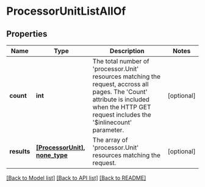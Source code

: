 # ProcessorUnitListAllOf

## Properties
Name | Type | Description | Notes
------------ | ------------- | ------------- | -------------
**count** | **int** | The total number of &#39;processor.Unit&#39; resources matching the request, accross all pages. The &#39;Count&#39; attribute is included when the HTTP GET request includes the &#39;$inlinecount&#39; parameter. | [optional] 
**results** | [**[ProcessorUnit], none_type**](ProcessorUnit.md) | The array of &#39;processor.Unit&#39; resources matching the request. | [optional] 

[[Back to Model list]](../README.md#documentation-for-models) [[Back to API list]](../README.md#documentation-for-api-endpoints) [[Back to README]](../README.md)


